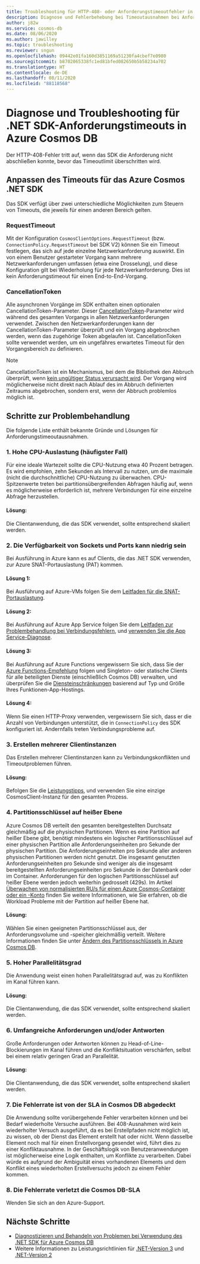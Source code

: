 ```yaml
---
title: Troubleshooting für HTTP-408- oder Anforderungstimeoutfehler in Azure Cosmos DB mithilfe von .NET SDK
description: Diagnose und Fehlerbehebung bei Timeoutausnahmen bei Anforderungen im .NET SDK
author: j82w
ms.service: cosmos-db
ms.date: 08/06/2020
ms.author: jawilley
ms.topic: troubleshooting
ms.reviewer: sngun
ms.openlocfilehash: 09442e01fa160d3851169a51230fa4cbef7e0980
ms.sourcegitcommit: b8702065338fc1ed81bfed082650b5b58234a702
ms.translationtype: HT
ms.contentlocale: de-DE
ms.lasthandoff: 08/11/2020
ms.locfileid: "88118568"
---
```

# <a name="diagnose-and-troubleshoot-azure-cosmos-db-net-sdk-request-timeout"></a>Diagnose und Troubleshooting für .NET SDK-Anforderungstimeouts in Azure Cosmos DB
Der HTTP-408-Fehler tritt auf, wenn das SDK die Anforderung nicht abschließen konnte, bevor das Timeoutlimit überschritten wird.

## <a name="customizing-the-timeout-on-the-azure-cosmos-net-sdk"></a>Anpassen des Timeouts für das Azure Cosmos .NET SDK

Das SDK verfügt über zwei unterschiedliche Möglichkeiten zum Steuern von Timeouts, die jeweils für einen anderen Bereich gelten.

### <a name="requesttimeout"></a>RequestTimeout

Mit der Konfiguration `CosmosClientOptions.RequestTimeout` (bzw. `ConnectionPolicy.RequestTimeout` bei SDK V2) können Sie ein Timeout festlegen, das sich auf jede einzelne Netzwerkanforderung auswirkt.  Ein von einem Benutzer gestarteter Vorgang kann mehrere Netzwerkanforderungen umfassen (etwa eine Drosselung), und diese Konfiguration gilt bei Wiederholung für jede Netzwerkanforderung. Dies ist kein Anforderungstimeout für einen End-to-End-Vorgang.

### <a name="cancellationtoken"></a>CancellationToken

Alle asynchronen Vorgänge im SDK enthalten einen optionalen CancellationToken-Parameter. Dieser [CancellationToken](https://docs.microsoft.com/dotnet/standard/threading/how-to-listen-for-cancellation-requests-by-polling)-Parameter wird während des gesamten Vorgangs in allen Netzwerkanforderungen verwendet. Zwischen den Netzwerkanforderungen kann der CancellationToken-Parameter überprüft und ein Vorgang abgebrochen werden, wenn das zugehörige Token abgelaufen ist. CancellationToken sollte verwendet werden, um ein ungefähres erwartetes Timeout für den Vorgangsbereich zu definieren.

> [!NOTE]
> CancellationToken ist ein Mechanismus, bei dem die Bibliothek den Abbruch überprüft, wenn [kein ungültiger Status verursacht wird](https://devblogs.microsoft.com/premier-developer/recommended-patterns-for-cancellationtoken/). Der Vorgang wird möglicherweise nicht direkt nach Ablauf des im Abbruch definierten Zeitraums abgebrochen, sondern erst, wenn der Abbruch problemlos möglich ist.

## <a name="troubleshooting-steps"></a>Schritte zur Problembehandlung
Die folgende Liste enthält bekannte Gründe und Lösungen für Anforderungstimeoutausnahmen.

### <a name="1-high-cpu-utilization-most-common-case"></a>1. Hohe CPU-Auslastung (häufigster Fall)
Für eine ideale Wartezeit sollte die CPU-Nutzung etwa 40 Prozent betragen. Es wird empfohlen, zehn Sekunden als Intervall zu nutzen, um die maximale (nicht die durchschnittliche) CPU-Nutzung zu überwachen. CPU-Spitzenwerte treten bei partitionsübergreifenden Abfragen häufig auf, wenn es möglicherweise erforderlich ist, mehrere Verbindungen für eine einzelne Abfrage herzustellen.

#### <a name="solution"></a>Lösung:
Die Clientanwendung, die das SDK verwendet, sollte entsprechend skaliert werden.

### <a name="2-socket--port-availability-might-be-low"></a>2. Die Verfügbarkeit von Sockets und Ports kann niedrig sein
Bei Ausführung in Azure kann es auf Clients, die das .NET SDK verwenden, zur Azure SNAT-Portauslastung (PAT) kommen.

#### <a name="solution-1"></a>Lösung 1:
Bei Ausführung auf Azure-VMs folgen Sie dem [Leitfaden für die SNAT-Portauslastung](troubleshoot-dot-net-sdk.md#snat).

#### <a name="solution-2"></a>Lösung 2:
Bei Ausführung auf Azure App Service folgen Sie dem [Leitfaden zur Problembehandlung bei Verbindungsfehlern](../app-service/troubleshoot-intermittent-outbound-connection-errors.md#cause), und [verwenden Sie die App Service-Diagnose](https://azure.github.io/AppService/2018/03/01/Deep-Dive-into-TCP-Connections-in-App-Service-Diagnostics.html).

#### <a name="solution-3"></a>Lösung 3:
Bei Ausführung auf Azure Functions vergewissern Sie sich, dass Sie der [Azure Functions-Empfehlung](../azure-functions/manage-connections.md#static-clients) folgen und Singleton- oder statische Clients für alle beteiligten Dienste (einschließlich Cosmos DB) verwalten, und überprüfen Sie die [Diensteinschränkungen](../azure-functions/functions-scale.md#service-limits) basierend auf Typ und Größe Ihres Funktionen-App-Hostings.

#### <a name="solution-4"></a>Lösung 4:
Wenn Sie einen HTTP-Proxy verwenden, vergewissern Sie sich, dass er die Anzahl von Verbindungen unterstützt, die in `ConnectionPolicy` des SDK konfiguriert ist.
Andernfalls treten Verbindungsprobleme auf.

### <a name="3-creating-multiple-client-instances"></a>3. Erstellen mehrerer Clientinstanzen
Das Erstellen mehrerer Clientinstanzen kann zu Verbindungskonflikten und Timeoutproblemen führen.

#### <a name="solution"></a>Lösung:
Befolgen Sie die [Leistungstipps](performance-tips-dotnet-sdk-v3-sql.md#sdk-usage), und verwenden Sie eine einzige CosmosClient-Instanz für den gesamten Prozess.

### <a name="4-hot-partition-key"></a>4. Partitionsschlüssel auf heißer Ebene
Azure Cosmos DB verteilt den gesamten bereitgestellten Durchsatz gleichmäßig auf die physischen Partitionen. Wenn es eine Partition auf heißer Ebene gibt, benötigt mindestens ein logischer Partitionsschlüssel auf einer physischen Partition alle Anforderungseinheiten pro Sekunde der physischen Partition. Die Anforderungseinheiten pro Sekunde aller anderen physischen Partitionen werden nicht genutzt. Die insgesamt genutzten Anforderungseinheiten pro Sekunde sind weniger als die insgesamt bereitgestellten Anforderungseinheiten pro Sekunde in der Datenbank oder im Container. Anforderungen für den logischen Partitionsschlüssel auf heißer Ebene werden jedoch weiterhin gedrosselt (429s). Im Artikel [Überwachen von normalisierten RU/s für einen Azure Cosmos-Container oder ein -Konto](monitor-normalized-request-units.md) finden Sie weitere Informationen, wie Sie erfahren, ob die Workload Probleme mit der Partition auf heißer Ebene hat. 

#### <a name="solution"></a>Lösung:
Wählen Sie einen geeigneten Partitionsschlüssel aus, der Anforderungsvolume und -speicher gleichmäßig verteilt. Weitere Informationen finden Sie unter [Ändern des Partitionsschlüssels in Azure Cosmos DB](https://devblogs.microsoft.com/cosmosdb/how-to-change-your-partition-key/).

### <a name="5-high-degree-of-concurrency"></a>5. Hoher Parallelitätsgrad
Die Anwendung weist einen hohen Parallelitätsgrad auf, was zu Konflikten im Kanal führen kann.

#### <a name="solution"></a>Lösung:
Die Clientanwendung, die das SDK verwendet, sollte entsprechend skaliert werden.

### <a name="6-large-requests-andor-responses"></a>6. Umfangreiche Anforderungen und/oder Antworten
Große Anforderungen oder Antworten können zu Head-of-Line-Blockierungen im Kanal führen und die Konfliktsituation verschärfen, selbst bei einem relativ geringen Grad an Parallelität.

#### <a name="solution"></a>Lösung:
Die Clientanwendung, die das SDK verwendet, sollte entsprechend skaliert werden.

### <a name="7-failure-rate-is-within-cosmos-db-sla"></a>7. Die Fehlerrate ist von der SLA in Cosmos DB abgedeckt
Die Anwendung sollte vorübergehende Fehler verarbeiten können und bei Bedarf wiederholte Versuche ausführen. Bei 408-Ausnahmen wird kein wiederholter Versuch ausgeführt, da es bei Erstellpfaden nicht möglich ist, zu wissen, ob der Dienst das Element erstellt hat oder nicht. Wenn dasselbe Element noch mal für einen Erstellvorgang gesendet wird, führt dies zu einer Konfliktausnahme. In der Geschäftslogik von Benutzeranwendungen ist möglicherweise eine Logik enthalten, um Konflikte zu verarbeiten. Dabei würde es aufgrund der Ambiguität eines vorhandenen Elements und dem Konflikt eines wiederholten Erstellversuchs jedoch zu einem Fehler kommen.

### <a name="8-failure-rate-is-violating-the-cosmos-db-sla"></a>8. Die Fehlerrate verletzt die Cosmos DB-SLA
Wenden Sie sich an den Azure-Support.

## <a name="next-steps"></a>Nächste Schritte
* [Diagnostizieren und Behandeln von Problemen bei Verwendung des .NET SDK für Azure Cosmos DB](troubleshoot-dot-net-sdk.md)
* Weitere Informationen zu Leistungsrichtlinien für [.NET-Version 3](performance-tips-dotnet-sdk-v3-sql.md) und [.NET-Version 2](performance-tips.md)
